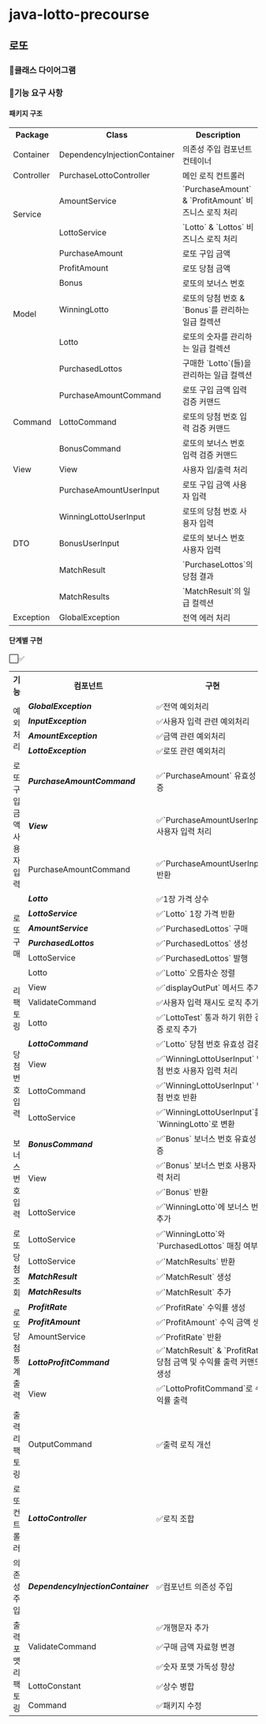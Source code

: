 # java-lotto-precourse
## 로또

### 🧱클래스 다이어그램

### 🧾기능 요구 사항
#### 패키지 구조
<div align="center">
<table> 
<tr> 
	<th align="center">Package</th> 
	<th align="center">Class</th> 
	<th align="center">Description</th> 
</tr>
<tr> 
	<td>Container</td><td>DependencyInjectionContainer</td><td>의존성 주입 컴포넌트 컨테이너</td> 
</tr>
<tr> 
	<td>Controller</td><td>PurchaseLottoController</td><td>메인 로직 컨트롤러</td> 
</tr>
<tr> 
	<td rowspan="2">Service</td>
    <td>AmountService</td><td>`PurchaseAmount` & `ProfitAmount` 비즈니스 로직 처리</td> </tr><tr> 
    <td>LottoService</td><td>`Lotto` & `Lottos` 비즈니스 로직 처리</td> 
</tr>
<tr> 
	<td rowspan="6">Model</td>
    <td>PurchaseAmount</td><td>로또 구입 금액</td></tr><tr>
    <td>ProfitAmount</td><td>로또 당첨 금액</td></tr><tr>
    <td>Bonus</td><td>로또의 보너스 번호</td></tr><tr> 
    <td>WinningLotto</td><td>로또의 당첨 번호 & `Bonus`를 관리하는 일급 컬렉션</td></tr><tr>
	<td>Lotto</td><td>로또의 숫자를 관리하는 일급 컬렉션</td></tr><tr> 
    <td>PurchasedLottos</td><td>구매한 `Lotto`(들)을 관리하는 일급 컬렉션</td>
</tr>
<tr> 
	<td rowspan="3">Command</td>
    <td>PurchaseAmountCommand</td><td>로또 구입 금액 입력 검증 커맨드</td></tr><tr>
    <td>LottoCommand</td><td>로또의 당첨 번호 입력 검증 커맨드</td></tr><tr>
    <td>BonusCommand</td><td>로또의 보너스 번호 입력 검증 커맨드</td></tr><tr>
</tr> 

<tr> 
    <td rowspan="1">View</td> 
    <td>View</td><td>사용자 입/출력 처리</td></tr><tr>
</tr> 
<tr> 
    <td rowspan="6">DTO</td>
    <td>PurchaseAmountUserInput</td> <td>로또 구입 금액 사용자 입력</td></tr><tr>
    <td>WinningLottoUserInput</td> <td>로또의 당첨 번호 사용자 입력</td></tr><tr>
    <td>BonusUserInput</td> <td>로또의 보너스 번호 사용자 입력</td></tr><tr>
    <td>MatchResult</td> <td>`PurchaseLottos`의 당첨 결과</td></tr><tr>
    <td>MatchResults</td> <td>`MatchResult`의 일급 컬렉션</td></tr><tr>
    </tr> 
<tr> <td>Exception</td> 
    <td>GlobalException</td><td>전역 에러 처리</td> 
</tr> 
</table>
</div>

#### 단계별 구현
<table> 
⬜✅
<tr> 
	<th align="center">기능</th> 
	<th align="center">컴포넌트</th> 
	<th align="center">구현</th> 
    <th align="center">브랜치</th> 
</tr>
<tr>
    <td rowspan="4">예외처리</td>
        <td rowspan="1"><b><em>GlobalException</em></b></td>
            <td>✅전역 예외처리</td>
                <td rowspan="4">exception</td></tr><tr>
        <td rowspan="1"><b><em>InputException</em></b></td>
        <td>✅사용자 입력 관련 예외처리</td> </tr><tr> 
        <td rowspan="1"><b><em>AmountException</em></b></td>
        <td>✅금액 관련 예외처리</td> </tr><tr> 
        <td rowspan="1"><b><em>LottoException</em></b></td>
        <td>✅로또 관련 예외처리</td> </tr><tr> 
	<td rowspan="3">로또 구입 금액 사용자 입력</td>
        <td rowspan="1"><b><em>PurchaseAmountCommand</em></b></td>
        <td>✅`PurchaseAmount` 유효성 검증</td> 
                <td rowspan="3">feat/purchase-amount-input</td></tr><tr> 
        <td rowspan="1"><b><em>View</em></b></td>
            <td>✅`PurchaseAmountUserInput` 사용자 입력 처리 </td> </tr><tr> 
        <td rowspan="1">PurchaseAmountCommand</td>
            <td>✅`PurchaseAmountUserInput` 반환</td> </tr><tr>
    <td rowspan="6">로또 구매</td>
        <td rowspan="1"><b><em>Lotto</em></b></td>
            <td>✅1장 가격 상수 </td> 
                <td rowspan="6">feat/purchase-lottos</td></tr><tr> 
        <td rowspan="1"><b><em>LottoService</em></b></td>
            <td>✅`Lotto` 1장 가격 반환</td> </tr><tr> 
        <td rowspan="1"><b><em>AmountService</em></b></td>
            <td>✅`PurchasedLottos` 구매</td> </tr><tr> 
        <td rowspan="1"><b><em>PurchasedLottos</em></b></td>
            <td>✅`PurchasedLottos` 생성</td> </tr><tr>     
        <td rowspan="1">LottoService</td>
            <td>✅`PurchasedLottos` 발행</td> </tr><tr>
        <td rowspan="1">Lotto</td>
        <td>✅`Lotto` 오름차순 정렬</td> </tr><tr> 
    <td rowspan="3">리팩토링</td>
        <td rowspan="1">View</td>
            <td>✅`displayOutPut` 메서드 추가</td> 
                <td rowspan="3">refactor</td></tr><tr> 
        <td rowspan="1">ValidateCommand</td>
            <td>✅사용자 입력 재시도 로직 추가</td> </tr><tr> 
        <td rowspan="1">Lotto</td>
            <td>✅`LottoTest` 통과 하기 위한 검증 로직 추가</td> </tr><tr>
    <td rowspan="4">당첨 번호 입력</td>
        <td rowspan="1"><b><em>LottoCommand</em></b></td>
        <td>✅`Lotto` 당첨 번호 유효성 검증</td> 
                <td rowspan="4">feat/winning-lotto-input</td></tr><tr> 
        <td rowspan="1">View</td>
            <td>✅`WinningLottoUserInput`  당첨 번호 사용자 입력 처리 </td> </tr><tr> 
        <td rowspan="1">LottoCommand</td>
            <td>✅`WinningLottoUserInput` 당첨 번호 반환</td> </tr><tr>
        <td rowspan="1">LottoService</td>
            <td>✅`WinningLottoUserInput`를 `WinningLotto`로 변환</td> </tr><tr> 
    <td rowspan="4">보너스 번호 입력</td>
        <td rowspan="1"><b><em>BonusCommand</em></b></td>
            <td>✅`Bonus` 보너스 번호 유효성 검증</td> 
                <td rowspan="4">feat/lotto-bonus-input</td></tr><tr>         
        <td rowspan="2">View</td>
            <td>✅`Bonus` 보너스 번호 사용자 입력 처리 </td> </tr><tr> 
            <td>✅`Bonus` 반환</td> </tr><tr>
        <td rowspan="1">LottoService</td>
            <td>✅`WinningLotto`에 보너스 번호 추가</td> </tr><tr> 
     <td rowspan="4">로또 당첨 조회</td>
        <td rowspan="1">LottoService</td>
            <td>✅`WinningLotto`와 `PurchasedLottos` 매칭 여부</td> 
                <td rowspan="4">feat/match-winning-lotto</tr><tr> 
        <td rowspan="1">LottoService</td>
            <td>✅`MatchResults` 반환</td> </tr><tr> 
        <td rowspan="1"><b><em>MatchResult</em></b></td>
            <td>✅`MatchResult` 생성</td> </tr><tr> 
        <td rowspan="1"><b><em>MatchResults</em></b></td>
            <td>✅`MatchResult` 추가</td> </tr><tr> 
    <td rowspan="5">로또 당첨 통계 출력</td>
        <td rowspan="1"><b><em>ProfitRate</em></b></td>
            <td>✅`ProfitRate` 수익률 생성</td> 
                <td rowspan="5">feat/match-winning-lotto-output</tr><tr> 
        <td rowspan="1"><b><em>ProfitAmount</em></b></td>
            <td>✅`ProfitAmount` 수익 금액 생성</td> </tr><tr> 
        <td rowspan="1">AmountService</td>
            <td>✅`ProfitRate` 반환</td> </tr><tr> 
        <td rowspan="1"><b><em>LottoProfitCommand</em></b></td>
            <td>✅`MatchResult` & `ProfitRate`당첨 금액 및 수익률 출력 커맨드 생성</td> </tr><tr>
        <td rowspan="1">View</td>
            <td>✅`LottoProfitCommand`로 수익률 출력</td> </tr><tr>
    <td rowspan="1">출력 리팩토링</td>
        <td rowspan="1">OutputCommand</td>
            <td>✅출력 로직 개선</td> 
                <td rowspan="1">refactor-output</tr><tr> 
    <td rowspan="1">로또 컨트롤러</td>
            <td rowspan="1"><b><em>LottoController</em></b></td>
                <td>✅로직 조합</td> 
                    <td rowspan="1">dev/controller</tr><tr> 
    <td rowspan="1">의존성 주입</td>
        <td rowspan="1"><b><em>DependencyInjectionContainer</em></b></td>
            <td>✅컴포넌트 의존성 주입</td> 
                <td rowspan="1">dev/dependency</tr><tr> 
    <td rowspan="6">출력 포맷 리팩토링</td>
        <td rowspan="3">ValidateCommand</td>
            <td>✅개행문자 추가</td> 
                <td rowspan="6">refactor-output-message</tr><tr>
            <td>✅구매 금액 자료형 변경</td> </tr><tr>
            <td>✅숫자 포맷 가독성 향상</td> </tr><tr>
        <td rowspan="1">LottoConstant</td>
            <td>✅상수 병합</td> </tr><tr>
        <td rowspan="1">Command</td>
            <td>✅패키지 수정</td> </tr><tr>
            
</tr>
</table>